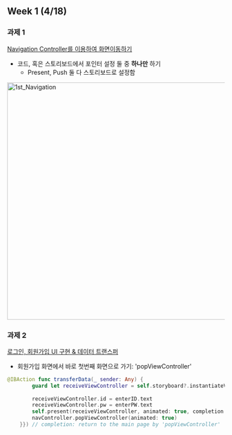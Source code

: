 ## Week 1 (4/18)

### 과제 1

<u>Navigation Controller를 이용하여 화면이동하기</u>

- 코드, 혹은 스토리보드에서 포인터 설정 둘 중 **하나만** 하기
  - Present, Push 둘 다 스토리보드로 설정함

<img width="548" alt="1st_Navigation" src="https://user-images.githubusercontent.com/46921003/80296172-a6780280-87b3-11ea-8e39-fe1bac037e53.png">

### 과제 2

<u>로그인, 회원가입 UI 구현 & 데이터 트랜스퍼</u>



- 회원가입 화면에서 바로 첫번째 화면으로 가기: 'popViewController'

```swift
@IBAction func transferData(_ sender: Any) {
        guard let receiveViewController = self.storyboard?.instantiateViewController(identifier: "loginViewController") as? LoginViewController else { return }
        
        receiveViewController.id = enterID.text
        receiveViewController.pw = enterPW.text
        self.present(receiveViewController, animated: true, completion: {if let navController = self.navigationController {
        navController.popViewController(animated: true)
    }}) // completion: return to the main page by 'popViewController'
```


